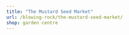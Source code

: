 ```yaml
---
title: "The Mustard Seed Market"
url: /blowing-rock/the-mustard-seed-market/
shop: garden centre
---
```

